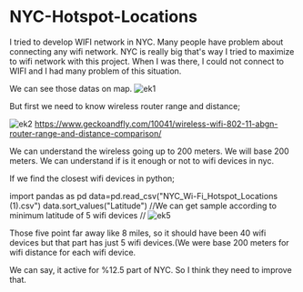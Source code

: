# NYC-Hotspot-Locations

I tried to develop WIFI network in NYC. Many people have problem about connecting any wifi network. NYC is really big that's way I tried to maximize to wifi network with this project. When I was there, I could not connect to WIFI and I had many problem of this situation.

We can see those datas on map.
![ek1](https://user-images.githubusercontent.com/78299757/208173702-a9758f79-11ae-48e0-b569-70300a00d78e.png)

But first we need to know wireless router range and distance;

![ek2](https://user-images.githubusercontent.com/78299757/208182020-5daad478-e84d-4d1b-bcf5-37818d2a2c62.png)
https://www.geckoandfly.com/10041/wireless-wifi-802-11-abgn-router-range-and-distance-comparison/

We can understand the wireless going up to 200 meters. We will base 200 meters. We can understand if is it enough or not to wifi devices in nyc.

If we find the closest wifi devices in python;

import pandas as pd
data=pd.read_csv("NYC_Wi-Fi_Hotspot_Locations (1).csv")
data.sort_values("Latitude")
//We can get sample according to minimum latitude of 5 wifi devices //
![ek5](https://user-images.githubusercontent.com/78299757/208243325-25995dc8-c1d2-45c0-8b89-edbc68651050.png)

Those five point far away like 8 miles, so it should have been 40 wifi devices but that part has just 5 wifi devices.(We were base 200 meters for wifi distance for each wifi device.

We can say, it active for %12.5 part of NYC. So I think they need to improve that.


